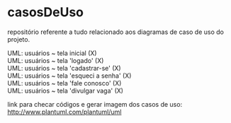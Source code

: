 # casosDeUso

repositório referente a tudo relacionado aos diagramas de caso de uso do projeto.

UML: usuários ~ tela inicial (X)                               
UML: usuários ~ tela 'logado' (X)     
UML: usuários ~ tela 'cadastrar-se' (X)          
UML: usuários ~ tela 'esqueci a senha' (X)      
UML: usuários ~ tela 'fale conosco' (X)        
UML: usuários ~ tela 'divulgar vaga' (X)

link para checar códigos e gerar imagem dos casos de uso: http://www.plantuml.com/plantuml/uml

